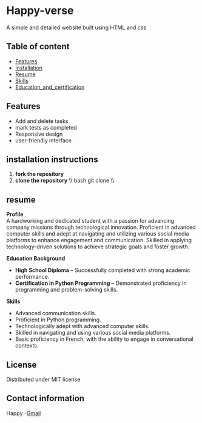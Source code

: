 # Happy-verse
A simple and detailed website built using HTML and css
## Table of content
- [Features](#features)
- [Installation](#installation)
- [Resume](#resume)
- [Skills](#skills)
- [Education_and_certification](#Education)

## Features 
- Add and delete tasks 
- mark tests as completed 
- Responsive design
- user-friendly interface


## installation instructions
1. **fork the repository**
2. **clone the repository**
\\\ bash
git clone 
\\\




## resume
**Profile**  
A hardworking and dedicated student with a passion for advancing company missions through technological innovation. Proficient in advanced computer skills and adept at navigating and utilizing various social media platforms to enhance engagement and communication. Skilled in applying technology-driven solutions to achieve strategic goals and foster growth.  


**Education Background**  

- **High School Diploma** – Successfully completed with strong academic performance.  
- **Certification in Python Programming** – Demonstrated proficiency in programming and problem-solving skills.  

**Skills**  

- Advanced communication skills.  
- Proficient in Python programming.  
- Technologically adept with advanced computer skills.  
- Skilled in navigating and using various social media platforms.  
- Basic proficiency in French, with the ability to engage in conversational contexts.  


## License
Distributed under MIT license

## Contact information
Happy -[Gmail](mailto:mainahappiness361@gmail.com)
